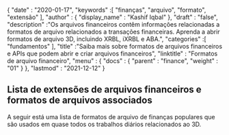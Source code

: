{
  "date" : "2020-01-17",
  "keywords" :[ "finanças", "arquivo", "formato", "extensão" ],
  "author" : {
    "display_name" : "Kashif Iqbal"
},
  "draft" : "false",
  "description" :"Os arquivos financeiros contêm informações relacionadas a formatos de arquivo relacionados a transações financeiras. Aprenda a abrir formatos de arquivo 3D, incluindo XRBL, iXRBL e ABA.",
  "categories" :[ "fundamentos" ],
  "title" :"Saiba mais sobre formatos de arquivos financeiros e APIs que podem abrir e criar arquivos financeiros",
  "linktitle" : "Formatos de arquivo financeiro",
  "menu" : {
    "docs" : {
      "parent" : "finance",
      "weight" : "01"
}
},
  "lastmod" : "2021-12-12"
}

## Lista de extensões de arquivos financeiros e formatos de arquivos associados

A seguir está uma lista de formatos de arquivo de finanças populares que são usados em quase todos os trabalhos diários relacionados ao 3D.

